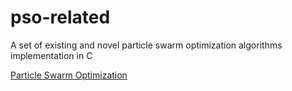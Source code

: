 # pso-related
A set of existing and novel particle swarm optimization algorithms implementation in C

[Particle Swarm Optimization](https://en.wikipedia.org/wiki/Particle_swarm_optimization)
